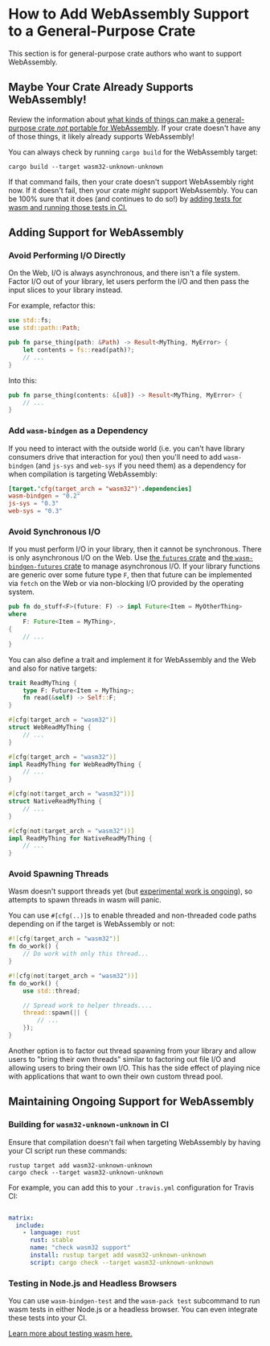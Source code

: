 # How to Add WebAssembly Support to a General-Purpose Crate

This section is for general-purpose crate authors who want to support
WebAssembly.

## Maybe Your Crate Already Supports WebAssembly!

Review the information about [what kinds of things can make a general-purpose
crate *not* portable for WebAssembly](./which-crates-work-with-wasm.html). If
your crate doesn't have any of those things, it likely already supports
WebAssembly!

You can always check by running `cargo build` for the WebAssembly target:

```
cargo build --target wasm32-unknown-unknown
```

If that command fails, then your crate doesn't support WebAssembly right now. If
it doesn't fail, then your crate *might* support WebAssembly. You can be 100%
sure that it does (and continues to do so!) by [adding tests for wasm and
running those tests in CI.](#maintaining-ongoing-support-for-webassembly)

## Adding Support for WebAssembly

### Avoid Performing I/O Directly

On the Web, I/O is always asynchronous, and there isn't a file system. Factor
I/O out of your library, let users perform the I/O and then pass the input
slices to your library instead.

For example, refactor this:

```rust
use std::fs;
use std::path::Path;

pub fn parse_thing(path: &Path) -> Result<MyThing, MyError> {
    let contents = fs::read(path)?;
    // ...
}
```

Into this:

```rust
pub fn parse_thing(contents: &[u8]) -> Result<MyThing, MyError> {
    // ...
}
```

### Add `wasm-bindgen` as a Dependency

If you need to interact with the outside world (i.e. you can't have library
consumers drive that interaction for you) then you'll need to add `wasm-bindgen`
(and `js-sys` and `web-sys` if you need them) as a dependency for when
compilation is targeting WebAssembly:

```toml
[target.'cfg(target_arch = "wasm32")'.dependencies]
wasm-bindgen = "0.2"
js-sys = "0.3"
web-sys = "0.3"
```

### Avoid Synchronous I/O

If you must perform I/O in your library, then it cannot be synchronous. There is
only asynchronous I/O on the Web. Use [the `futures`
crate](https://crates.io/crates/futures) and [the `wasm-bindgen-futures`
crate](https://rustwasm.github.io/wasm-bindgen/api/wasm_bindgen_futures/) to
manage asynchronous I/O. If your library functions are generic over some
future type `F`, then that future can be implemented via `fetch` on the Web or
via non-blocking I/O provided by the operating system.

```rust
pub fn do_stuff<F>(future: F) -> impl Future<Item = MyOtherThing>
where
    F: Future<Item = MyThing>,
{
    // ...
}
```

You can also define a trait and implement it for WebAssembly and the Web and
also for native targets:

```rust
trait ReadMyThing {
    type F: Future<Item = MyThing>;
    fn read(&self) -> Self::F;
}

#[cfg(target_arch = "wasm32")]
struct WebReadMyThing {
    // ...
}

#[cfg(target_arch = "wasm32")]
impl ReadMyThing for WebReadMyThing {
    // ...
}

#[cfg(not(target_arch = "wasm32"))]
struct NativeReadMyThing {
    // ...
}

#[cfg(not(target_arch = "wasm32"))]
impl ReadMyThing for NativeReadMyThing {
    // ...
}
```

### Avoid Spawning Threads

Wasm doesn't support threads yet (but [experimental work is
ongoing](https://rustwasm.github.io/2018/10/24/multithreading-rust-and-wasm.html)),
so attempts to spawn threads in wasm will panic.

You can use `#[cfg(..)]`s to enable threaded and non-threaded code paths
depending on if the target is WebAssembly or not:

```rust
#![cfg(target_arch = "wasm32")]
fn do_work() {
    // Do work with only this thread...
}

#![cfg(not(target_arch = "wasm32"))]
fn do_work() {
    use std::thread;

    // Spread work to helper threads....
    thread::spawn(|| {
        // ...
    });
}
```

Another option is to factor out thread spawning from your library and allow
users to "bring their own threads" similar to factoring out file I/O and
allowing users to bring their own I/O. This has the side effect of playing nice
with applications that want to own their own custom thread pool.

## Maintaining Ongoing Support for WebAssembly

### Building for `wasm32-unknown-unknown` in CI

Ensure that compilation doesn't fail when targeting WebAssembly by having your
CI script run these commands:

```
rustup target add wasm32-unknown-unknown
cargo check --target wasm32-unknown-unknown
```

For example, you can add this to your `.travis.yml` configuration for Travis CI:

```yaml

matrix:
  include:
    - language: rust
      rust: stable
      name: "check wasm32 support"
      install: rustup target add wasm32-unknown-unknown
      script: cargo check --target wasm32-unknown-unknown
```

### Testing in Node.js and Headless Browsers

You can use `wasm-bindgen-test` and the `wasm-pack test` subcommand to run wasm
tests in either Node.js or a headless browser. You can even integrate these
tests into your CI.

[Learn more about testing wasm
here.](https://rustwasm.github.io/wasm-bindgen/wasm-bindgen-test/index.html)
